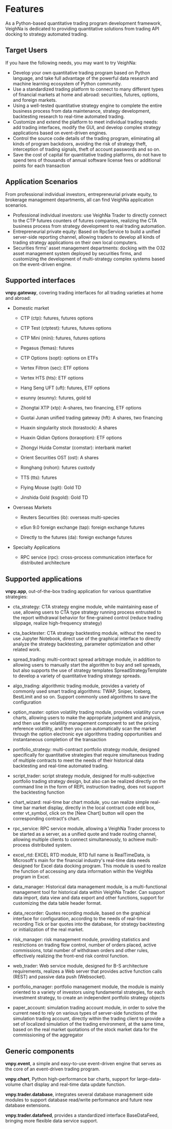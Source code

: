 # Features

As a Python-based quantitative trading program development framework, VeighNa is dedicated to providing quantitative solutions from trading API docking to strategy automated trading.

## Target Users

If you have the following needs, you may want to try VeighNa:

* Develop your own quantitative trading program based on Python language, and take full advantage of the powerful data research and machine learning ecosystem of Python community.
* Use a standardized trading platform to connect to many different types of financial markets at home and abroad: securities, futures, options, and foreign markets.
* Using a well-tested quantitative strategy engine to complete the entire business process from data maintenance, strategy development, backtesting research to real-time automated trading.
* Customize and extend the platform to meet individual trading needs: add trading interfaces, modify the GUI, and develop complex strategy applications based on event-driven engines.
* Control the source code details of the trading program, eliminating all kinds of program backdoors, avoiding the risk of strategy theft, interception of trading signals, theft of account passwords and so on.
* Save the cost of capital for quantitative trading platforms, do not have to spend tens of thousands of annual software license fees or additional points for each transaction


## Application Scenarios

From professional individual investors, entrepreneurial private equity, to brokerage management departments, all can find VeighNa application scenarios.

* Professional individual investors: use VeighNa Trader to directly connect to the CTP futures counters of futures companies, realizing the CTA business process from strategy development to real trading automation.
* Entrepreneurial private equity: Based on RpcService to build a unified server-side reporting channel, allowing traders to develop all kinds of trading strategy applications on their own local computers.
* Securities firms' asset management departments: docking with the O32 asset management system deployed by securities firms, and customizing the development of multi-strategy complex systems based on the event-driven engine.


## Supported interfaces

**vnpy.gateway**, covering trading interfaces for all trading varieties at home and abroad:

* Domestic market

  * CTP (ctp): futures, futures options

  * CTP Test (ctptest): futures, futures options

  * CTP Mini (mini): futures, futures options

  * Pegasus (femas): futures

  * CTP Options (sopt): options on ETFs

  * Vertex Filtron (sec): ETF options

  * Vertex HTS (hts): ETF options

  * Hang Seng UFT (uft): futures, ETF options

  * esunny (esunny): futures, gold td

  * Zhongtai XTP (xtp): A-shares, two financing, ETF options

  * Guotai Junan unified trading gateway (hft): A shares, two financing

  * Huaxin singularity stock (torastock): A shares

  * Huaxin Qidian Options (toraoption): ETF options

  * Zhongyi Huida Comstar (comstar): interbank market

  * Orient Securities OST (ost): A shares

  * Ronghang (rohon): futures custody

  * TTS (tts): futures

  * Flying Mouse (sgit): Gold TD

  * Jinshida Gold (ksgold): Gold TD

* Overseas Markets

  * Reuters Securities (ib): overseas multi-species

  * eSun 9.0 foreign exchange (tap): foreign exchange futures

  * Directly to the futures (da): foreign exchange futures

* Specialty Applications

  * RPC service (rpc): cross-process communication interface for distributed architecture


## Supported applications

**vnpy.app**, out-of-the-box trading application for various quantitative strategies:

* cta_strategy: CTA strategy engine module, while maintaining ease of use, allowing users to CTA type strategy running process entrusted to the report withdrawal behavior for fine-grained control (reduce trading slippage, realize high-frequency strategy)

* cta_backtester: CTA strategy backtesting module, without the need to use Jupyter Notebook, direct use of the graphical interface to directly analyze the strategy backtesting, parameter optimization and other related work.

* spread_trading: multi-contract spread arbitrage module, in addition to allowing users to manually start the algorithm to buy and sell spreads, but also supports the use of strategy templates SpreadStrategyTemplate to develop a variety of quantitative trading strategy spreads.

* algo_trading: algorithmic trading module, provides a variety of commonly used smart trading algorithms: TWAP, Sniper, Iceberg, BestLimit and so on. Support commonly used algorithms to save the configuration

* option_master: option volatility trading module, provides volatility curve charts, allowing users to make the appropriate judgment and analysis, and then use the volatility management component to set the pricing reference volatility, and then you can automatically scan the market through the option electronic eye algorithms trading opportunities and instantaneous completion of the transaction

* portfolio_strategy: multi-contract portfolio strategy module, designed specifically for quantitative strategies that require simultaneous trading of multiple contracts to meet the needs of their historical data backtesting and real-time automated trading.

* script_trader: script strategy module, designed for multi-subjective portfolio trading strategy design, but also can be realized directly on the command line in the form of REPL instruction trading, does not support the backtesting function

* chart_wizard: real-time bar chart module, you can realize simple real-time bar market display, directly in the local contract code edit box, enter vt_symbol, click on the [New Chart] button will open the corresponding contract's chart.

* rpc_service: RPC service module, allowing a VeighNa Trader process to be started as a server, as a unified quote and trade routing channel, allowing multiple clients to connect simultaneously, to achieve multi-process distributed system.

* excel_rtd: EXCEL RTD module, RTD full name is RealTimeData, is Microsoft's main for the financial industry's real-time data needs designed for Excel data docking program. This module is used to realize the function of accessing any data information within the VeighNa program in Excel.

* data_manager: Historical data management module, is a multi-functional management tool for historical data within VeighNa Trader. Can support data import, data view and data export and other functions, support for customizing the data table header format.

* data_recorder: Quotes recording module, based on the graphical interface for configuration, according to the needs of real-time recording Tick or bar quotes into the database, for strategy backtesting or initialization of the real market.

* risk_manager: risk management module, providing statistics and restrictions on trading flow control, number of orders placed, active commissions, total number of withdrawn orders and other rules, effectively realizing the front-end risk control function.

* web_trader: Web service module, designed for B-S architecture requirements, realizes a Web server that provides active function calls (REST) and passive data push (Websocket).

* portfolio_manager: portfolio management module, the module is mainly oriented to a variety of investors using fundamental strategies, for each investment strategy, to create an independent portfolio strategy objects

* paper_account: simulation trading account module, in order to solve the current need to rely on various types of server-side functions of the simulation trading account, directly within the trading client to provide a set of localized simulation of the trading environment, at the same time, based on the real market quotations of the stock market data for the commissioning of the aggregator


## Generic components

**vnpy.event**, a simple and easy-to-use event-driven engine that serves as the core of an event-driven trading program.

**vnpy.chart**, Python high-performance bar charts, support for large-data-volume chart display and real-time data update function.

**vnpy.trader.database**, integrates several database management side modules to support database read/write performance and future new database extensions.

**vnpy.trader.datafeed**, provides a standardized interface BaseDataFeed, bringing more flexible data service support.
